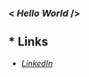 ### __< *Hello World* />__ 

## * Links
   * *[LinkedIn](https://www.linkedin.com/in/sebin-francis-95b0981a7/)*
